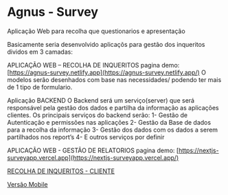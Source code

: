 # Agnus - Survey

Aplicação Web para recolha que questionarios e apresentação

Basicamente seria desenvolvido aplicaçõs para gestão dos inqueritos dividos em 3 camadas:

APLICAÇÃO WEB – RECOLHA DE INQUERITOS
pagina demo:  [https://agnus-survey.netlify.app](https://agnus-survey.netlify.app/)
O modelos serão desenhados com base nas necessidades/ podendo ter mais de 1 tipo de formulario.

Aplicação BACKEND
O Backend será um serviço(server) que será responsável pela gestão dos dados e partilha da informação as aplicações clientes.
Os principais serviços do backend serão:
1- Gestão de Autenticação e permissões nas aplicações
2- Gestão da Base de dados para a recolha da informação
3- Gestão dos dados com os dados a serem partilhados nos report’s
4- E outros serviços por definir

APLICAÇÃO WEB - GESTÃO DE RELATORIOS
pagina demo:  [https://nextjs-surveyapp.vercel.app](https://nextjs-surveyapp.vercel.app/)

[RECOLHA DE INQUERITOS - CLIENTE](Agnus%20-%20Survey%2002f21332b00c4edd9e98e836366b87f4/RECOLHA%20DE%20INQUERITOS%20-%20CLIENTE%202a4b8301eff341a3a79f9e9142dce2d1.md)

[Versão Mobile](Agnus%20-%20Survey%2002f21332b00c4edd9e98e836366b87f4/Versa%CC%83o%20Mobile%20b350a452a4554990848fc490136c9fdc.md)